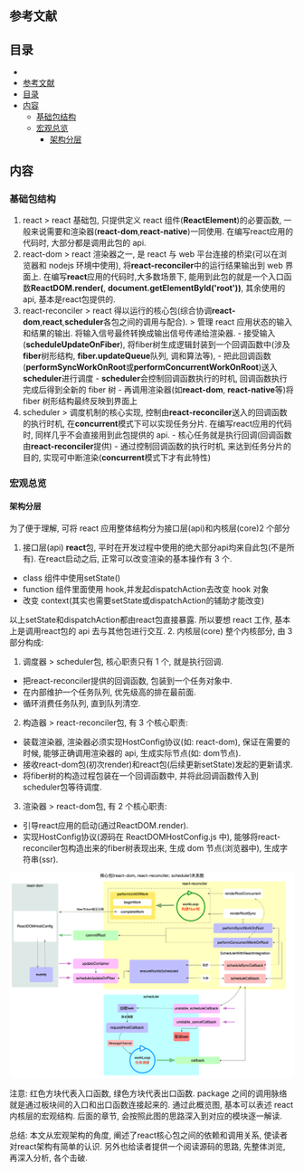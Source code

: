 ## 

## 参考文献

## 目录
- [](#)
- [参考文献](#参考文献)
- [目录](#目录)
- [内容](#内容)
  - [基础包结构](#基础包结构)
  - [宏观总览](#宏观总览)
    - [架构分层](#架构分层)

## 内容

### 基础包结构
  1. react
    > react 基础包, 只提供定义 react 组件(**ReactElement**)的必要函数, 一般来说需要和渲染器(**react-dom**,**react-native**)一同使用. 在编写react应用的代码时, 大部分都是调用此包的 api.
  2. react-dom
    > react 渲染器之一, 是 react 与 web 平台连接的桥梁(可以在浏览器和 nodejs 环境中使用), 将**react-reconciler**中的运行结果输出到 web 界面上. 在编写**react**应用的代码时,大多数场景下, 能用到此包的就是一个入口函数**ReactDOM.render(<App/>**, **document.getElementById('root'))**, 其余使用的 api, 基本是react包提供的.
  3. react-reconciler
    > react 得以运行的核心包(综合协调**react-dom**,**react**,**scheduler**各包之间的调用与配合).
    > 管理 react 应用状态的输入和结果的输出. 将输入信号最终转换成输出信号传递给渲染器.
    - 接受输入(**scheduleUpdateOnFiber**), 将fiber树生成逻辑封装到一个回调函数中(涉及**fiber**树形结构, **fiber.updateQueue**队列, 调和算法等),
    - 把此回调函数(**performSyncWorkOnRoot**或**performConcurrentWorkOnRoot**)送入**scheduler**进行调度
    - **scheduler**会控制回调函数执行的时机, 回调函数执行完成后得到全新的 fiber 树
    - 再调用渲染器(如**react-dom**, **react-native**等)将 fiber 树形结构最终反映到界面上
  4. scheduler
    > 调度机制的核心实现, 控制由**react-reconciler**送入的回调函数的执行时机, 在**concurrent**模式下可以实现任务分片. 在编写react应用的代码时, 同样几乎不会直接用到此包提供的 api.
    - 核心任务就是执行回调(回调函数由**react-reconciler**提供)
    - 通过控制回调函数的执行时机, 来达到任务分片的目的, 实现可中断渲染(**concurrent**模式下才有此特性)


### 宏观总览
#### 架构分层
为了便于理解, 可将 react 应用整体结构分为接口层(api)和内核层(core)2 个部分

1. 接口层(api)
  **react**包, 平时在开发过程中使用的绝大部分api均来自此包(不是所有). 在react启动之后, 正常可以改变渲染的基本操作有 3 个.
  - class 组件中使用setState()
  - function 组件里面使用 hook,并发起dispatchAction去改变 hook 对象
  - 改变 context(其实也需要setState或dispatchAction的辅助才能改变)

  以上setState和dispatchAction都由react包直接暴露. 所以要想 react 工作, 基本上是调用react包的 api 去与其他包进行交互.
2. 内核层(core)
  整个内核部分, 由 3 部分构成:
  1. 调度器
    > scheduler包, 核心职责只有 1 个, 就是执行回调.
   - 把react-reconciler提供的回调函数, 包装到一个任务对象中.
   - 在内部维护一个任务队列, 优先级高的排在最前面.
   - 循环消费任务队列, 直到队列清空.

  2. 构造器
    > react-reconciler包, 有 3 个核心职责:
   - 装载渲染器, 渲染器必须实现HostConfig协议(如: react-dom), 保证在需要的时候, 能够正确调用渲染器的 api, 生成实际节点(如: dom节点).
   - 接收react-dom包(初次render)和react包(后续更新setState)发起的更新请求.
   - 将fiber树的构造过程包装在一个回调函数中, 并将此回调函数传入到scheduler包等待调度.

  3. 渲染器
    > react-dom包, 有 2 个核心职责:
   - 引导react应用的启动(通过ReactDOM.render).
   - 实现HostConfig协议(源码在 ReactDOMHostConfig.js 中), 能够将react-reconciler包构造出来的fiber树表现出来, 生成 dom 节点(浏览器中), 生成字符串(ssr).

![图片](https://github.com/ReMirror0815/Library/blob/master/React/images/image13.png)

注意:
红色方块代表入口函数, 绿色方块代表出口函数.
package 之间的调用脉络就是通过板块间的入口和出口函数连接起来的.
通过此概览图, 基本可以表述 react 内核层的宏观结构. 后面的章节, 会按照此图的思路深入到对应的模块逐一解读.

总结: 本文从宏观架构的角度, 阐述了react核心包之间的依赖和调用关系, 使读者对react架构有简单的认识. 另外也给读者提供一个阅读源码的思路, 先整体浏览, 再深入分析, 各个击破.
